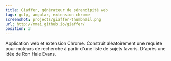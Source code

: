 ```yaml
---
title: Giaffer, générateur de sérendipité web
tags: gulp, angular, extension chrome
screenshot: projects/giaffer-thumbnail.png
url: http://mmai.github.io/giaffer/
position: 3
---
```


Application web et extension Chrome. Construit aléatoirement une requête pour moteurs de recherche à partir d'une liste de sujets favoris. D'après une idée de Ron Hale Evans.
